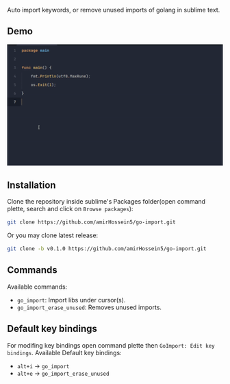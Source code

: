 Auto import keywords, or remove unused imports of golang in sublime text.

## Demo

<div align="center">
  <img src="demo.gif" width="700"/>
</div>

## Installation

Clone the repository inside sublime's Packages folder(open command plette, search and click on `Browse packages`):

```sh
git clone https://github.com/amirHossein5/go-import.git
```

Or you may clone latest release:

```sh
git clone -b v0.1.0 https://github.com/amirHossein5/go-import.git
```

## Commands

Available commands:

- `go_import`: Import libs under cursor(s).
- `go_import_erase_unused`: Removes unused imports.

## Default key bindings

For modifing key bindings open command plette then `GoImport: Edit key bindings`. Available Default key bindings:

- `alt+i` -> `go_import`
- `alt+e` -> `go_import_erase_unused`
